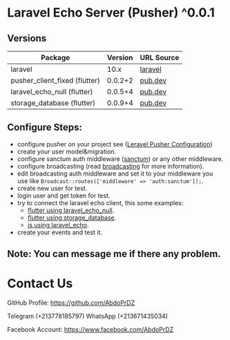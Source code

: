 # Laravel Echo Server (Pusher) ^0.0.1

## Versions

| Package                       | Version   | URL Source                                                             |
| ----------------------------- | --------- | ---------------------------------------------------------------------- |
| laravel                       | 10.x      | [laravel](https://laravel.com/docs/10.x)                               |
| pusher_client_fixed (flutter) | 0.0.2+2   | [pub.dev](https://pub.dev/packages/pusher_client_fixed)                |
| laravel_echo_null (flutter)   | 0.0.5+4   | [pub.dev](https://pub.dev/packages/laravel_echo_null)                  |
| storage_database (flutter)    | 0.0.9+4   | [pub.dev](https://pub.dev/packages/storage_database)                   |

## Configure Steps:

* configure pusher on your project see ([Leravel Pusher Configuration](https://laravel.com/docs/10.x/broadcasting#pusher-channels))
* create your user model&migration.
* configure sanctum auth middleware ([sanctum](https://laravel.com/docs/10.x/sanctum)) or any other middleware.
* configure broadcasting (read [broadcasting](https://laravel.com/docs/10.x/broadcasting) for more information).
* edit broadcasting auth middleware and set it to your middleware you use like ```Broadcast::routes(['middleware' => 'auth:sanctum']);```.
* create new user for test.
* login user and get token for test.
* try to connect the laravel echo client, this some examples:
    * [flutter using laravel_echo_null](https://github.com/AbdoPrDZ/laravel_echo_null/tree/main/example).
    * [flutter using storage_database](https://github.com/AbdoPrDZ/storage_database/tree/main/example).
    * [js using laravel_echo](https://github.com/AbdoPrDZ/Laravel-Echo-Pusher-Server/tree/main/resources/js/bootstrap.js).
* create your events and test it.

## Note: You can message me if there any problem.

# Contact Us

GitHub Profile: <https://github.com/AbdoPrDZ>

Telegram (+213778185797)
WhatsApp (+213671435034)

Facebook Account: <https://www.facebook.com/AbdoPrDZ>
